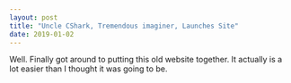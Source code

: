 ```yaml
---
layout: post
title: "Uncle CShark, Tremendous imaginer, Launches Site"
date: 2019-01-02
---
```


Well. Finally got around to putting this old website together. It actually is a lot easier than I thought it was going to be.
